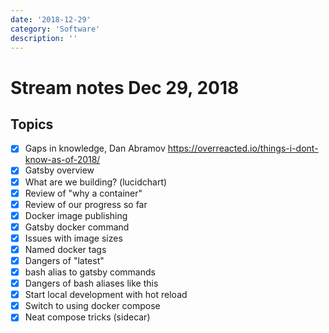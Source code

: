 ```yaml
---
date: '2018-12-29'
category: 'Software'
description: ''
---
```


# Stream notes Dec 29, 2018

## Topics

- [x] Gaps in knowledge, Dan Abramov https://overreacted.io/things-i-dont-know-as-of-2018/
- [x] Gatsby overview
- [x] What are we building? (lucidchart)
- [x] Review of "why a container"
- [x] Review of our progress so far
- [x] Docker image publishing
- [x] Gatsby docker command
- [x] Issues with image sizes
- [x] Named docker tags
- [x] Dangers of "latest"
- [x] bash alias to gatsby commands
- [x] Dangers of bash aliases like this
- [x] Start local development with hot reload
- [x] Switch to using docker compose
- [x] Neat compose tricks (sidecar)
